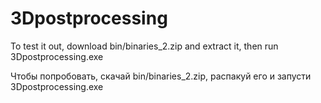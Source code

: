 # 3Dpostprocessing
To test it out, download bin/binaries_2.zip and extract it, then run 3Dpostprocessing.exe

Чтобы попробовать, скачай bin/binaries_2.zip, распакуй его и запусти 3Dpostprocessing.exe
